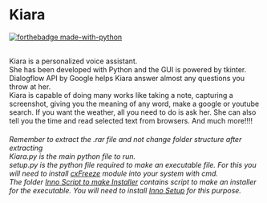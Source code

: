 # Kiara

[![forthebadge made-with-python](http://ForTheBadge.com/images/badges/made-with-python.svg)](https://www.python.org/)
<br> <br>

Kiara is a personalized voice assistant.<br>She has been developed with Python and the GUI is powered by tkinter.<br>Dialogflow  API by Google helps Kiara answer almost any questions you throw at her.<br>Kiara is capable of doing many works like taking a note, capturing a screenshot, giving you the meaning of any word, make a google or youtube search. If you want the weather, all you need to do is ask her. She can also tell you the time and read selected text from browsers. And much more!!!!

<h6> Remember to extract the .rar file and not change folder structure after extracting<br> Kiara.py is the main python file to run.<br>setup.py is the python file required to make an executable file. For this you will need to install <u>cxFreeze</u> module into your system with cmd.<br>The folder <u>Inno Script to make Installer</u> contains script to make an installer for the executable. You will need to install <u>Inno Setup</u> for this purpose.</h6>
